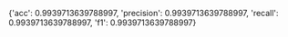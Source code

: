 {'acc': 0.9939713639788997, 'precision': 0.9939713639788997, 'recall': 0.9939713639788997, 'f1': 0.9939713639788997}
